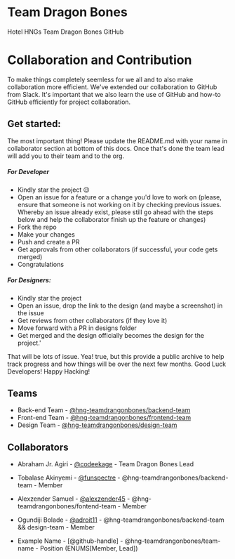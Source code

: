 # Team Dragon Bones
Hotel HNGs Team Dragon Bones GitHub


# Collaboration and Contribution

To make things completely seemless for we all and to also make collaboration more efficient. We've extended our collaboration to GitHub from Slack. It's important that we also learn the use of GitHub and how-to GitHub efficiently for project collaboration. 

## Get started:

The most important thing! Please update the README.md with your name in collaborator section at bottom of this docs. Once that's done the team lead will add you to their team and to the org. 

##### For Developer
- Kindly star the project :wink:
- Open an issue for a feature or a change you'd love to work on (please, ensure that someone is not working on it by checking previous issues. Whereby an issue already exist, please still go ahead with the steps below and help the collaborator finish up the feature or changes)
- Fork the repo 
- Make your changes 
- Push and create a PR
- Get approvals from other collaborators (if successful, your code gets merged)
- Congratulations

##### For Designers: 
- Kindly star the project 
- Open an issue, drop the link to the design (and maybe a screenshot) in the issue 
- Get reviews from other collaborators (if they love it)
- Move forward with a PR in designs folder 
- Get merged and the design officially becomes the design for the project.'

That will be lots of issue. Yea! true, but this provide a public archive to help track progress and how things will be over the next few months. Good Luck Developers! Happy Hacking!

## Teams
- Back-end Team - [@hng-teamdrangonbones/backend-team](https://github.com/orgs/hng-teamdrangonbones/teams/backend-team)
- Front-end Team - [@hng-teamdrangonbones/frontend-team](https://github.com/orgs/hng-teamdrangonbones/teams/frontend-team)
- Design Team - [@hng-teamdrangonbones/design-team](https://github.com/orgs/hng-teamdrangonbones/teams/design-team)

## Collaborators

- Abraham Jr. Agiri - [@codeekage](https://github.com/codeekage) - Team Dragon Bones Lead
- Tobalase Akinyemi - [@funspectre](https://github.com/funspectre) - @hng-teamdrangonbones/backend-team - Member
- Alexzender Samuel - [@alexzender45](https://github.com/alexzender45) -  @hng-teamdrangonbones/fontend-team - Member
- Ogundiji Bolade - [@adroit11](https://github.com/adroit11) -  @hng-teamdrangonbones/backend-team && design-team - Member

- Example Name - [@github-handle] - @hng-teamdrangonbones/team-name - Position (ENUMS[Member, Lead])






